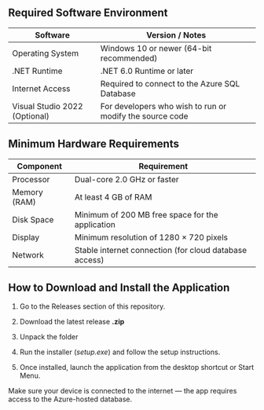 ## Required Software Environment
|Software|Version / Notes|
|---|---|
|Operating System|Windows 10 or newer (64-bit recommended)|
|.NET Runtime|.NET 6.0 Runtime or later|
|Internet Access|Required to connect to the Azure SQL Database|
|Visual Studio 2022 (Optional)|For developers who wish to run or modify the source code|

## Minimum Hardware Requirements
|Component|Requirement|
|---|---|
|Processor| Dual-core 2.0 GHz or faster|
|Memory (RAM)|At least 4 GB of RAM|
|Disk Space|Minimum of 200 MB free space for the application|
|Display|Minimum resolution of 1280 × 720 pixels|
|Network|Stable internet connection (for cloud database access)|


## How to Download and Install the Application
1. Go to the Releases section of this repository.

2. Download the latest release **.zip**

3. Unpack the folder

3. Run the installer (*setup.exe*) and follow the setup instructions.

4. Once installed, launch the application from the desktop shortcut or Start Menu.

Make sure your device is connected to the internet — the app requires access to the Azure-hosted database.

